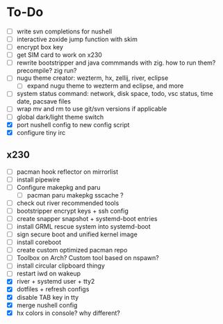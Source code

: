 # To-Do

- [ ] write svn completions for nushell
- [ ] interactive zoxide jump function with skim
- [ ] encrypt box key
- [ ] get SIM card to work on x230
- [ ] rewrite bootstripper and java commmands with zig. how to run them? precompile? zig run?
- [ ] nugu theme creator: wezterm, hx, zellij, river, eclipse
  - [ ] expand nugu theme to wezterm and eclipse, and more
- [ ] system status command: network, disk space, todo, vsc status, time date, pacsave files
- [ ] wrap mv and rm to use git/svn versions if applicable
- [ ] global dark/light theme switch
- [x] port nushell config to new config script
- [x] configure tiny irc

## x230

- [ ] pacman hook reflector on mirrorlist
- [ ] install pipewire
- [ ] Configure makepkg and paru
  - [ ] pacman paru makepkg sscache ? 
- [ ] check out river recommended tools
- [ ] bootstripper encrypt keys + ssh config
- [ ] create snapper snapshot + systemd-boot entries
- [ ] install GRML rescue system into systemd-boot
- [ ] sign secure boot and unified kernel image
- [ ] install coreboot
- [ ] create custom optimized pacman repo
- [ ] Toolbox on Arch? Custom tool based on nspawn?
- [ ] install circular clipboard thingy
- [ ] restart iwd on wakeup
- [x] river + systemd user + tty2
- [x] dotfiles + refresh configs
- [x] disable TAB key in tty
- [x] merge nushell config
- [x] hx colors in console? why different?
